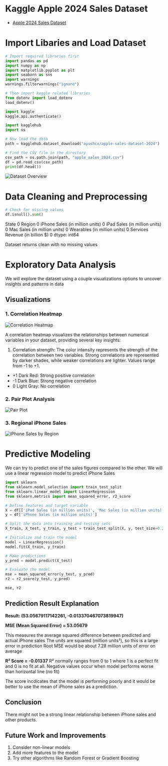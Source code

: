 
# Kaggle Apple 2024 Sales Dataset

- [Apple 2024 Sales Dataset](https://www.kaggle.com/datasets/chozenwon/apple-2024-sales-dataset)

# Import Libaries and Load Dataset

```python
# Import required libraries first
import pandas as pd 
import numpy as np 
import matplotlib.pyplot as plt
import seaborn as sns 
import warnings 
warnings.filterwarnings("ignore")

# Then import kaggle related libraries
from dotenv import load_dotenv
load_dotenv()

import kaggle
kaggle.api.authenticate()

import kagglehub
import os

# Now load the data
path = kagglehub.dataset_download("ayushcx/apple-sales-dataset-2024")

# Find the CSV file in the directory
csv_path = os.path.join(path, "apple_sales_2024.csv")
df = pd.read_csv(csv_path)
print(df.head())
```
![Dataset Overview](images/dataset_overview.png)


# Data Cleaning and Preprocessing

```python
# Check for missing values
df.isnull().sum()

```
State                              0
Region                             0
iPhone Sales (in million units)    0
iPad Sales (in million units)      0
Mac Sales (in million units)       0
Wearables (in million units)       0
Services Revenue (in billion $)    0
dtype: int64

Dataset returns clean with no missing values

# Exploratory Data Analysis

We will explore the dataset using a couple visualizations options to uncover insights and patterns in data

## Visualizations


### 1. Correlation Heatmap
![Correlation Heatmap](images/correlation_heatmap.png)

A correlation heatmap visualizes the relationships between numerical variables in your dataset, providing several key insights:
1. Correlation strength: The color intensity represents the strength of the correlation between two variables. Strong correlations are represented by darker shades, while weaker correlations are lighter. Values range from -1 to +1.

- +1 Dark Red: Strong positive correlation
- -1 Dark Blue: Strong negative correlation
- 0 Light Gray: No correlation

### 2. Pair Plot Analysis
![Pair Plot](images/pairplot.png)

### 3. Regional iPhone Sales
![iPhone Sales by Region](images/iphone_sales_region.png)

# Predictive Modeling

We can try to predict one of the sales figures compared to the other. We will use a linear regression model to predict iPhone Sales 

```python
import sklearn 
from sklearn.model_selection import train_test_split
from sklearn.linear_model import LinearRegression
from sklearn.metrics import mean_squared_error, r2_score

# Define features and target variable
X = df[['iPad Sales (in million units)', 'Mac Sales (in million units)', 'Wearables (in million units)', 'Services Revenue (in billion $)']]
y = df['iPhone Sales (in million units)']

# Split the data into training and testing sets
X_train, X_test, y_train, y_test = train_test_split(X, y, test_size=0.2, random_state=42)

# Initialize and train the model
model = LinearRegression()
model.fit(X_train, y_train)

# Make predictions
y_pred = model.predict(X_test)

# Evaluate the model
mse = mean_squared_error(y_test, y_pred)
r2 = r2_score(y_test, y_pred)

mse, r2

```
## Prediction Result Explanation

**Result: (53.05679117142261, -0.013370467073819947)**

**MSE (Mean Squared Error) = 53.05679**

This measures the average squared difference between predicted and actual iPhone sales
The units are squared (million units²), so this is a large error in prediction
Root MSE would be about 7.28 million units of error on average

**R² Score = -0.01337**
R² normally ranges from 0 to 1 where 1 is a perfect fit and 0 is no fit at all. Negative values occur when model performs worse than horizontal line (no fit)

The score incdicates that the model is performing poorly and it would be better to use the mean of iPhone sales as a prediction. 

## Conclusion

There might not be a strong linear relationship between iPhone sales and other products. 

## Future Work and Improvements

1. Consider non-linear models
2. Add more features to the model
3. Try other algorithms like Random Forest or Gradient Boosting